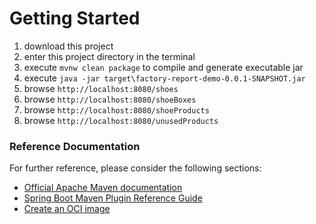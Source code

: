 # Getting Started

1. download this project
2. enter this project directory in the terminal
3. execute `mvnw clean package` to compile and generate executable jar
4. execute `java -jar target\factory-report-demo-0.0.1-SNAPSHOT.jar`
5. browse `http://localhost:8080/shoes`
6. browse `http://localhost:8080/shoeBoxes`
7. browse `http://localhost:8080/shoeProducts`
8. browse `http://localhost:8080/unusedProducts`

### Reference Documentation
For further reference, please consider the following sections:

* [Official Apache Maven documentation](https://maven.apache.org/guides/index.html)
* [Spring Boot Maven Plugin Reference Guide](https://docs.spring.io/spring-boot/docs/2.3.1.RELEASE/maven-plugin/reference/html/)
* [Create an OCI image](https://docs.spring.io/spring-boot/docs/2.3.1.RELEASE/maven-plugin/reference/html/#build-image)

